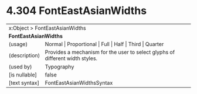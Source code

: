<html dir="LTR" xmlns:mshelp="http://msdn.microsoft.com/mshelp" xmlns:ddue="http://ddue.schemas.microsoft.com/authoring/2003/5" xmlns:xlink="http://www.w3.org/1999/xlink" xmlns:tool="http://www.microsoft.com/tooltip">

<body>
 <input type="hidden" id="userDataCache" class="userDataStyle">
 <input type="hidden" id="hiddenScrollOffset">
 <img id="dropDownImage" style="display:none; height:0; width:0;" src="../local/drpdown.gif">
 <img id="dropDownHoverImage" style="display:none; height:0; width:0;" src="../local/drpdown_orange.gif">
 <img id="collapseImage" style="display:none; height:0; width:0;" src="../local/collapse.gif">
 <img id="expandImage" style="display:none; height:0; width:0;" src="../local/exp.gif">
 <img id="collapseAllImage" style="display:none; height:0; width:0;" src="../local/collall.gif">
 <img id="expandAllImage" style="display:none; height:0; width:0;" src="../local/expall.gif">
 <img id="copyImage" style="display:none; height:0; width:0;" src="../local/copycode.gif">
 <img id="copyHoverImage" style="display:none; height:0; width:0;" src="../local/copycodeHighlight.gif">
 <div id="header"><h1 class="heading">4.304 FontEastAsianWidths</h1></div>

 <div id="mainSection">
 <div id="mainBody">
 <div id="allHistory" class="saveHistory" onsave="saveAll()" onload="loadAll()"></div>
 <p xmlns:wsd="http://wsdev.schemas.microsoft.com/authoring/2008/2" xmlns:msxsl="urn:schemas-microsoft-com:xslt" xmlns:script="urn:script" xmlns:build="urn:build">
 </p>
 <div id="sectionSection0" class="section" name="collapseableSection">
 <content xmlns="http://ddue.schemas.microsoft.com/authoring/2003/5" xmlns:wsd="http://wsdev.schemas.microsoft.com/authoring/2008/2" xmlns:msxsl="urn:schemas-microsoft-com:xslt" xmlns:script="urn:script" xmlns:build="urn:build">
 </content>
 </div>
 <div id="sectionSection1" class="section" name="collapseableSection">
 <content xmlns="http://ddue.schemas.microsoft.com/authoring/2003/5" xmlns:wsd="http://wsdev.schemas.microsoft.com/authoring/2008/2" xmlns:msxsl="urn:schemas-microsoft-com:xslt" xmlns:script="urn:script" xmlns:build="urn:build">
 <table class="ProtocolAuthoredTable" xmlns="">
 <tr><td colspan="2">
<mshelp:link keywords="86913f34-aa06-4c94-9f09-83936a822fd8" tabindex="0">x:Object</mshelp:link> &gt; <mshelp:link keywords="e788e4bf-7257-4b20-b023-139ca68b8dfa" tabindex="0">FontEastAsianWidths</mshelp:link> </td>
 </tr>
 <tr><td colspan="2">
 <b>
FontEastAsianWidths </b>
 </td>
 </tr>
 <tr><td><div class="indent0">(usage)</div></td>
 <td><mshelp:link keywords="3668a2ad-b394-49ca-9baf-d7c58bbae608" tabindex="0">Normal</mshelp:link> | <mshelp:link keywords="3668a2ad-b394-49ca-9baf-d7c58bbae608" tabindex="0">Proportional</mshelp:link> | <mshelp:link keywords="3668a2ad-b394-49ca-9baf-d7c58bbae608" tabindex="0">Full</mshelp:link> | <mshelp:link keywords="3668a2ad-b394-49ca-9baf-d7c58bbae608" tabindex="0">Half</mshelp:link> | <mshelp:link keywords="3668a2ad-b394-49ca-9baf-d7c58bbae608" tabindex="0">Third</mshelp:link> | <mshelp:link keywords="3668a2ad-b394-49ca-9baf-d7c58bbae608" tabindex="0">Quarter</mshelp:link> </td>
 </tr>
 <tr><td><div class="indent0">(description)</div></td>
 <td>Provides a mechanism for the user to select glyphs of different width styles. </td>
 </tr>
 <tr><td><div class="indent0">(used by)</div></td>
 <td><mshelp:link keywords="912fcc7f-de9c-4d1c-a38e-c7686ecd07d1" tabindex="0">Typography</mshelp:link> </td>
 </tr>
 <tr><td><div class="indent0">[is nullable]</div></td>
 <td>false </td>
 </tr>
 <tr><td><div class="indent0">[text syntax]</div></td>
 <td><mshelp:link keywords="3668a2ad-b394-49ca-9baf-d7c58bbae608" tabindex="0">FontEastAsianWidthsSyntax</mshelp:link> </td>
 </tr>
</table>
 </content>
 </div>
 <!--[if gte IE 5]>
 <tool:tip element="languageFilterToolTip" avoidmouse="false"/>
 <![endif]-->
 </div>
 <a name="feedback"></a><span></span>
 </div>
</body></html>
